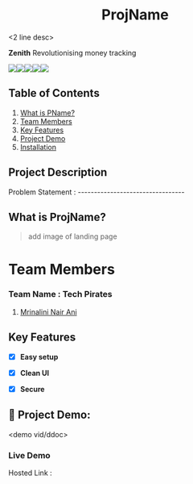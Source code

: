 # **<div align="center">ProjName</div>**  

<2 line desc>

**Zenith** Revolutionising money tracking 
<br>

<img src="https://img.shields.io/badge/React-20232A?style=for-the-badge&logo=react&logoColor=61DAFB"><img src="https://img.shields.io/badge/React_Router-CA4245?style=for-the-badge&logo=react-router&logoColor=white"><img src="https://img.shields.io/badge/JavaScript-323330?style=for-the-badge&logo=javascript&logoColor=F7DF1E"><img src="https://img.shields.io/badge/CSS3-1572B6?style=for-the-badge&logo=css3&logoColor=white"><img src="https://img.shields.io/badge/Vite-B73BFE?style=for-the-badge&logo=vite&logoColor=FFD62E">

## Table of Contents
1. [What is PName?](#project-description)
2. [Team Members](#team-members)
3. [Key Features](#key-features)
4. [Project Demo](#project-demo)
5. [Installation](#installation)


## Project Description
Problem Statement : ---------------------------------

## What is ProjName?
>add image of landing page
 

# Team Members
### **Team Name** : Tech Pirates
1. [Mrinalini Nair Ani](https://github.com/hacksh4w/)


## Key Features 
- [x] **Easy setup**
- [x] **Clean UI**
- [x] **Secure**


## 🔧 Project Demo:
<demo vid/ddoc>

### Live Demo
Hosted Link : <live link>
